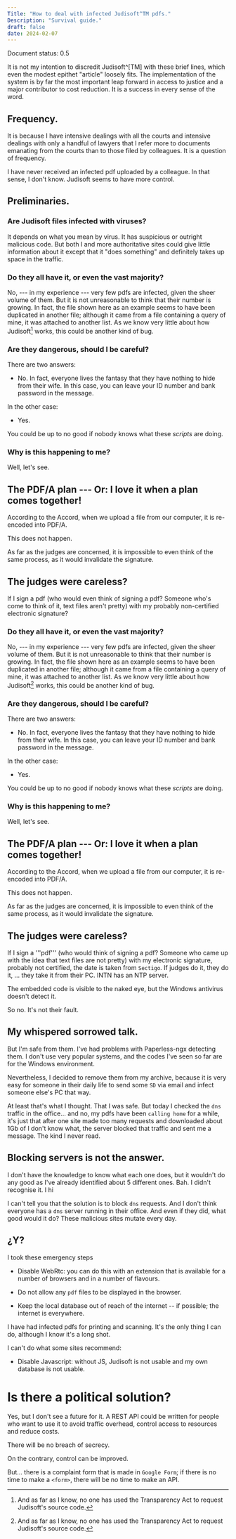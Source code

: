 ```yaml
---
Title: "How to deal with infected Judisoft^TM pdfs."
Description: "Survival guide."
draft: false
date: 2024-02-07
---
```


Document status: 0.5

It is not my intention to discredit Judisoft^[TM] with these brief lines, which even the modest epithet "article" loosely fits. The implementation of the system is by far the most important leap forward in access to justice and a major contributor to cost reduction. It is a success in every sense of the word.

## Frequency.

It is because I have intensive dealings with all the courts and intensive dealings with only a handful of lawyers that I refer more to documents emanating from the courts than to those filed by colleagues.  It is a question of frequency.

I have never received an infected pdf uploaded by a colleague. In that sense, I don't know. Judisoft seems to have more control.

## Preliminaries.

### Are Judisoft files infected with viruses?

It depends on what you mean by virus. It has suspicious or outright malicious code. But both I and more authoritative sites could give little information about it except that it "does something" and definitely takes up space in the traffic.

### Do they all have it, or even the vast majority?

No, --- in my experience --- very few pdfs are infected, given the sheer volume of them. But it is not unreasonable to think that their number is growing. In fact, the file shown here as an example seems to have been duplicated in another file; although it came from a file containing a query of mine, it was attached to another list. As we know very little about how Judisoft[^1] works, this could be another kind of bug.

### Are they dangerous, should I be careful?

There are two answers:

- No. In fact, everyone lives the fantasy that they have nothing to hide from their wife.  In this case, you can leave your ID number and bank password in the message.

In the other case:

- Yes.

You could be up to no good if nobody knows what these _scripts_ are doing.

### Why is this happening to me?

Well, let's see.

## The PDF/A plan --- Or: I love it when a plan comes together!

According to the Accord, when we upload a file from our computer, it is re-encoded into PDF/A.

This does not happen.

As far as the judges are concerned, it is impossible to even think of the same process, as it would invalidate the signature.

## The judges were careless?

If I sign a pdf (who would even think of signing a pdf? Someone who's come to think of it, text files aren't pretty) with my probably non-certified electronic signature?

### Do they all have it, or even the vast majority?

No, --- in my experience --- very few pdfs are infected, given the sheer volume of them. But it is not unreasonable to think that their number is growing. In fact, the file shown here as an example seems to have been duplicated in another file; although it came from a file containing a query of mine, it was attached to another list. As we know very little about how Judisoft[^1] works, this could be another kind of bug.

### Are they dangerous, should I be careful?

There are two answers:

- No. In fact, everyone lives the fantasy that they have nothing to hide from their wife.  In this case, you can leave your ID number and bank password in the message.

In the other case:

- Yes.

You could be up to no good if nobody knows what these _scripts_ are doing.

### Why is this happening to me?

Well, let's see.

## The PDF/A plan --- Or: I love it when a plan comes together!

According to the Accord, when we upload a file from our computer, it is re-encoded into PDF/A.

This does not happen.

As far as the judges are concerned, it is impossible to even think of the same process, as it would invalidate the signature.

## The judges were careless?

If I sign a '''pdf''' (who would think of signing a pdf? Someone who came up with the idea that text files are not pretty) with my electronic signature, probably not certified, the date is taken from ```Sectigo```. If judges do it, they do it, ... they take it from their PC. INTN has an NTP server.

The embedded code is visible to the naked eye, but the Windows antivirus doesn't detect it.

So no. It's not their fault.

## My whispered sorrowed talk.

But I'm safe from them. I've had problems with Paperless-ngx detecting them. I don't use very popular systems, and the codes I've seen so far are for the Windows environment.

Nevertheless, I decided to remove them from my archive, because it is very easy for someone in their daily life to send some ``SD`` via email and infect someone else's PC that way.

At least that's what I thought. That I was safe. But today I checked the ```dns``` traffic in the office... and no, my pdfs have been ```calling home``` for a while, it's just that after one site made too many requests and downloaded about 1Gb of I don't know what, the server blocked that traffic and sent me a message. The kind I never read.

## Blocking servers is not the answer.

I don't have the knowledge to know what each one does, but it wouldn't do any good as I've already identified about 5 different ones. Bah. I didn't recognise it. I hi

I can't tell you that the solution is to block ```dns``` requests. And I don't think everyone has a ```dns``` server running in their office. And even if they did, what good would it do? These malicious sites mutate every day.

## ¿Y?

I took these emergency steps

- Disable WebRtc: you can do this with an extension that is available for a number of browsers and in a number of flavours.

- Do not allow any ```pdf``` files to be displayed in the browser.

- Keep the local database out of reach of the internet -- if possible; the internet is everywhere.

I have had infected pdfs for printing and scanning. It's the only thing I can do, although I know it's a long shot.

I can't do what some sites recommend:

- Disable Javascript: without JS, Judisoft is not usable and my own database is not usable.

# Is there a political solution?

Yes, but I don't see a future for it. A REST API could be written for people who want to use it to avoid traffic overhead, control access to resources and reduce costs.

There will be no breach of secrecy.

On the contrary, control can be improved.

But... there is a complaint form that is made in ```Google Form```; if there is no time to make a ```<form>```, there will be no time to make an API.

[^1]: And as far as I know, no one has used the Transparency Act to request Judisoft's source code.
